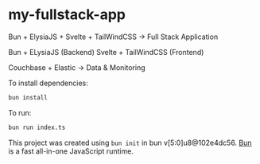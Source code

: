 # my-fullstack-app

Bun + ElysiaJS + Svelte + TailWindCSS  -> Full Stack Application

Bun + ELysiaJS (Backend)
Svelte + TailWindCSS (Frontend)

Couchbase + Elastic -> Data & Monitoring


To install dependencies:

```bash
bun install
```

To run:

```bash
bun run index.ts
```

This project was created using `bun init` in bun v[5:0]u8@102e4dc56. [Bun](https://bun.sh) is a fast all-in-one JavaScript runtime.
